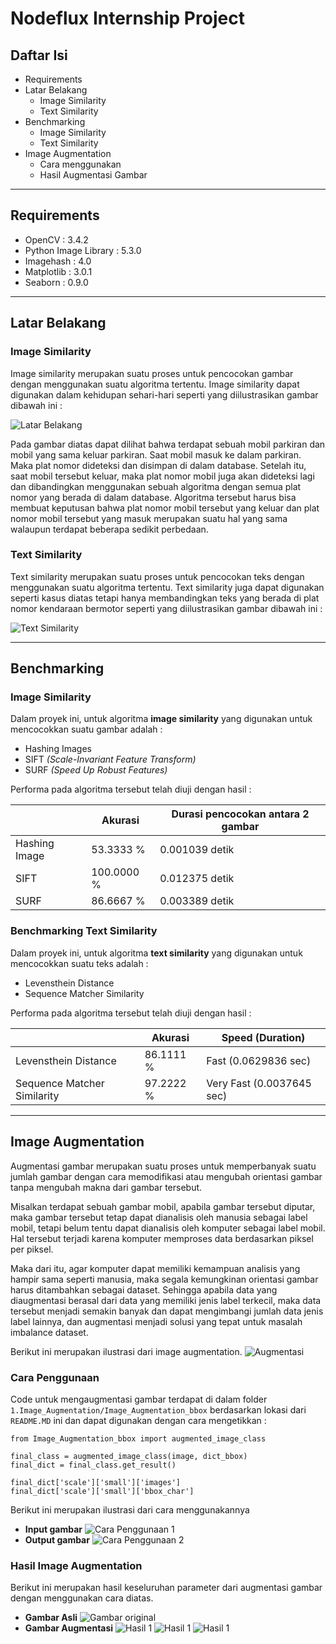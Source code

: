 # Nodeflux Internship Project

## Daftar Isi
- Requirements
- Latar Belakang
    - Image Similarity
    - Text Similarity
- Benchmarking
    - Image Similarity
    - Text Similarity
- Image Augmentation
    - Cara menggunakan
    - Hasil Augmentasi Gambar

-----------

## Requirements
- OpenCV               : 3.4.2
- Python Image Library : 5.3.0
- Imagehash            : 4.0
- Matplotlib           : 3.0.1
- Seaborn              : 0.9.0

-----------

## Latar Belakang
### Image Similarity
Image similarity merupakan suatu proses untuk pencocokan gambar dengan menggunakan suatu algoritma tertentu. Image similarity dapat digunakan dalam kehidupan sehari-hari seperti yang diilustrasikan gambar dibawah ini :

![Latar Belakang](image/latar_belakang.png)

Pada gambar diatas dapat dilihat bahwa terdapat sebuah mobil parkiran dan mobil yang sama keluar parkiran. Saat mobil masuk ke dalam parkiran. Maka plat nomor dideteksi dan disimpan di dalam database. Setelah itu, saat mobil tersebut keluar, maka plat nomor mobil juga akan dideteksi lagi dan dibandingkan menggunakan sebuah algoritma dengan semua plat nomor yang berada di dalam database. Algoritma tersebut harus bisa membuat keputusan bahwa plat nomor mobil tersebut yang keluar dan plat nomor mobil tersebut yang masuk merupakan suatu hal yang sama walaupun terdapat beberapa sedikit perbedaan.

### Text Similarity
Text similarity merupakan suatu proses untuk pencocokan teks dengan menggunakan suatu algoritma tertentu. Text similarity juga dapat digunakan seperti kasus diatas tetapi hanya membandingkan teks yang berada di plat nomor kendaraan bermotor seperti yang diilustrasikan gambar dibawah ini :

![Text Similarity](image/text_similarity.png)

-----------

## Benchmarking
### Image Similarity
Dalam proyek ini, untuk algoritma **image similarity** yang digunakan untuk mencocokkan suatu gambar adalah :
- Hashing Images
- SIFT *(Scale-Invariant Feature Transform)*
- SURF *(Speed Up Robust Features)*

Performa pada algoritma tersebut telah diuji dengan hasil :

|               	| Akurasi    	| Durasi pencocokan antara 2 gambar 	|
|---------------	|------------	|-----------------------------------	|
| Hashing Image 	|  53.3333 % 	|                        0.001039 detik |
| SIFT          	| 100.0000 % 	|                        0.012375 detik |
| SURF          	|  86.6667 % 	|                        0.003389 detik |

### Benchmarking Text Similarity
Dalam proyek ini, untuk algoritma **text similarity** yang digunakan untuk mencocokkan suatu teks adalah :
- Levensthein Distance
- Sequence Matcher Similarity

Performa pada algoritma tersebut telah diuji dengan hasil :

|               	| Akurasi    	| Speed (Duration)	|
|---------------	|------------	|----------------------------------- |
| Levensthein Distance 	|  86.1111 % 	|           Fast (0.0629836 sec) |
| Sequence Matcher Similarity  | 97.2222 % 	|  Very Fast (0.0037645 sec) |

-----------------

## Image Augmentation
Augmentasi gambar merupakan suatu proses untuk memperbanyak suatu jumlah gambar dengan cara memodifikasi atau mengubah orientasi gambar tanpa mengubah makna dari gambar tersebut. 

Misalkan terdapat sebuah gambar mobil, apabila gambar tersebut diputar, maka gambar tersebut tetap dapat dianalisis oleh manusia sebagai label mobil, tetapi belum tentu dapat dianalisis oleh komputer sebagai label mobil. Hal tersebut terjadi karena komputer memproses data berdasarkan piksel per piksel.

Maka dari itu, agar komputer dapat memiliki kemampuan analisis yang hampir sama seperti manusia, maka segala kemungkinan orientasi gambar harus ditambahkan sebagai dataset. Sehingga apabila data yang diaugmentasi berasal  dari data yang memiliki jenis label terkecil, maka data tersebut menjadi semakin banyak dan dapat mengimbangi jumlah data jenis label lainnya, dan augmentasi menjadi solusi yang tepat untuk masalah imbalance dataset.

Berikut ini merupakan ilustrasi dari image augmentation.
![Augmentasi](image/augmentasi.png)


### Cara Penggunaan
Code untuk mengaugmentasi gambar terdapat di dalam folder `1.Image_Augmentation/Image_Augmentation_bbox` berdasarkan lokasi dari `README.MD` ini dan dapat digunakan dengan cara mengetikkan :
```
from Image_Augmentation_bbox import augmented_image_class

final_class = augmented_image_class(image, dict_bbox)
final_dict = final_class.get_result()

final_dict['scale']['small']['images']
final_dict['scale']['small']['bbox_char']
```
Berikut ini merupakan ilustrasi dari cara menggunakannya
- **Input gambar**
![Cara Penggunaan 1](image/augmentasi_cara_menggunakan_1.png)
- **Output gambar**
![Cara Penggunaan 2](image/augmentasi_cara_menggunakan_2.png)


### Hasil Image Augmentation
Berikut ini merupakan hasil keseluruhan parameter dari augmentasi gambar dengan menggunakan cara diatas.

- **Gambar Asli**
![Gambar original](image/original.png)
- **Gambar Augmentasi**
![Hasil 1](image/bbox_1.png)
![Hasil 1](image/bbox_2.png)
![Hasil 1](image/bbox_3.png)